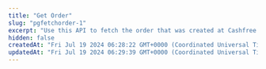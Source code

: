 ```yaml
---
title: "Get Order"
slug: "pgfetchorder-1"
excerpt: "Use this API to fetch the order that was created at Cashfree's using the `order_id`. \n## When to use this API\n- To check the status of your order\n- Once the order is PAID\n- Once your customer returns to `return_url`"
hidden: false
createdAt: "Fri Jul 19 2024 06:28:22 GMT+0000 (Coordinated Universal Time)"
updatedAt: "Fri Jul 19 2024 06:29:39 GMT+0000 (Coordinated Universal Time)"
---
```

